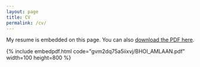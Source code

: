 ```yaml
---
layout: page
title: CV
permalink: /cv/
---
```

<!---
To get this link, upload to dropbox and then open the file on the dropbox website. Click sharing and then generate the link. Use that link below. Make sure that the link is of the form: https://www.dropbox.com/s/ALPHANUMERICSTRING/fname.pdf
-->
My resume is embedded on this page. You can also [download the PDF here](https://www.dropbox.com/s/gvm2dq75a5iixvj/BHOI_AMLAAN.pdf).

{% include embedpdf.html code="gvm2dq75a5iixvj/BHOI_AMLAAN.pdf" width=100 height=800 %}
